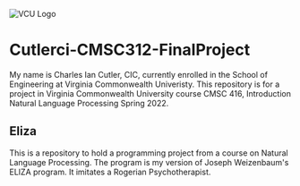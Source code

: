 ![VCU Logo](https://ocpe.vcu.edu/media/ocpe/images/logos/bm_CollEng_CompSci_RF2_hz_4c.png)

# Cutlerci-CMSC312-FinalProject
My name is Charles Ian Cutler, CIC, currently enrolled in the School of Engineering at Virginia Commonwealth Univeristy. 
This repository is for a project in Virginia Commonwealth University course CMSC 416, Introduction Natural Language Processing Spring 2022.
## Eliza
This is a repository to hold a programming project from a course on Natural Language Processing. The program is my version of Joseph Weizenbaum's ELIZA program. It imitates a Rogerian Psychotherapist.
